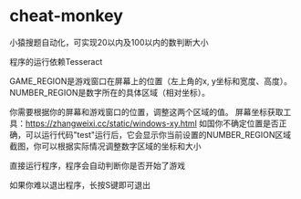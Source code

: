 # cheat-monkey
小猿搜题自动化，可实现20以内及100以内的数判断大小

程序的运行依赖Tesseract


GAME_REGION是游戏窗口在屏幕上的位置（左上角的x, y坐标和宽度、高度）。
NUMBER_REGION是数字所在的具体区域（相对坐标）。


你需要根据你的屏幕和游戏窗口的位置，调整这两个区域的值。
屏幕坐标获取工具：https://zhangweixi.cc/static/windows-xy.html
如国你不确定位置是否正确，可以运行代码"test"运行后，它会显示你当前设置的NUMBER_REGION区域截图，你可以根据实际情况调整数字区域的坐标和大小


直接运行程序，程序会自动判断你是否开始了游戏


如果你难以退出程序，长按S键即可退出
